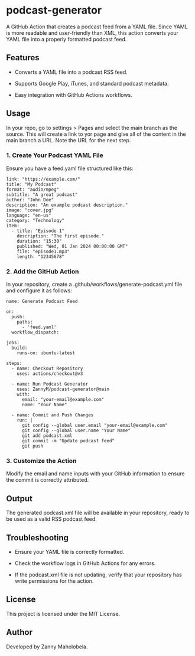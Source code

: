 # podcast-generator

A GitHub Action that creates a podcast feed from a YAML file. Since YAML is more readable and user-friendly than XML, this action converts your YAML file into a properly formatted podcast feed.

## Features

- Converts a YAML file into a podcast RSS feed.

- Supports Google Play, iTunes, and standard podcast metadata.

- Easy integration with GitHub Actions workflows.
  
## Usage
In your repo, go to settings > Pages and select the main branch as the source. This will create a link to yor page and give all of the content in the main branch a URL. Note the URL for the next step.

### 1. Create Your Podcast YAML File

Ensure you have a feed.yaml file structured like this:

    link: "https://example.com/"
    title: "My Podcast"
    format: "audio/mpeg"
    subtitle: "A great podcast"
    author: "John Doe"
    description: "An example podcast description."
    image: "cover.jpg"
    language: "en-us"
    category: "Technology"
    item:
      - title: "Episode 1"
        description: "The first episode."
        duration: "15:30"
        published: "Wed, 01 Jan 2024 00:00:00 GMT"
        file: "episode1.mp3"
        length: "12345678"

### 2. Add the GitHub Action

In your repository, create a .github/workflows/generate-podcast.yml file and configure it as follows:

    name: Generate Podcast Feed
    
    on:
      push:
        paths:
          - 'feed.yaml'
      workflow_dispatch:
    
    jobs:
      build:
        runs-on: ubuntu-latest

    steps:
      - name: Checkout Repository
        uses: actions/checkout@v3

      - name: Run Podcast Generator
        uses: ZannyM/podcast-generator@main
        with:
          email: "your-email@example.com"
          name: "Your Name"

      - name: Commit and Push Changes
        run: |
          git config --global user.email "your-email@example.com"
          git config --global user.name "Your Name"
          git add podcast.xml
          git commit -m "Update podcast feed"
          git push

### 3. Customize the Action

Modify the email and name inputs with your GitHub information to ensure the commit is correctly attributed.

## Output

The generated podcast.xml file will be available in your repository, ready to be used as a valid RSS podcast feed.

## Troubleshooting

- Ensure your YAML file is correctly formatted.

- Check the workflow logs in GitHub Actions for any errors.

- If the podcast.xml file is not updating, verify that your repository has write         permissions for the action.

## License

This project is licensed under the MIT License.

## Author

Developed by Zanny Maholobela.
